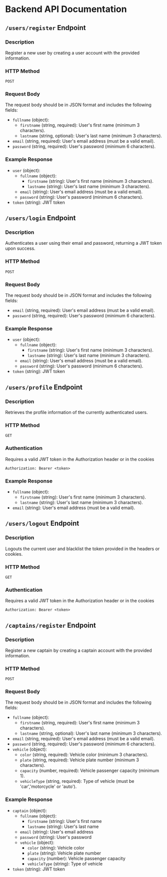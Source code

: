 # Backend API Documentation

## `/users/register` Endpoint

### Description

Register a new user by creating a user account with the provided information.

### HTTP Method

`POST`

### Request Body

The request body should be in JSON format and includes the following fields:

- `fullname` (object):
    - `firstname` (string, required): User's first name (minimum 3 characters).
    - `lastname` (string, optional): User's last name (minimum 3 characters).
- `email` (string, required): User's email address (must be a valid email).
- `password` (string, required): User's password (minimum 6 characters).

### Example Response

- `user` (object):
    - `fullname` (object):
        - `firstname` (string): User's first name (minimum 3 characters).
        - `lastname` (string): User's last name (minimum 3 characters).
    - `email` (string): User's email address (must be a valid email).
    - `password` (string): User's password (minimum 6 characters).
- `token` (string): JWT token

## `/users/login` Endpoint

### Description

Authenticates a user using their email and password, returning a JWT token upon success.

### HTTP Method

`POST`

### Request Body

The request body should be in JSON format and includes the following fields:

- `email` (string, required): User's email address (must be a valid email).
- `password` (string, required): User's password (minimum 6 characters).

### Example Response

- `user` (object):
    - `fullname` (object):
        - `firstname` (string): User's first name (minimum 3 characters).
        - `lastname` (string): User's last name (minimum 3 characters).
    - `email` (string): User's email address (must be a valid email).
    - `password` (string): User's password (minimum 6 characters).
- `token` (string): JWT token

## `/users/profile` Endpoint

### Description

Retrieves the profile information of the currently authenticated users.

### HTTP Method

`GET`

### Authentication

Requires a valid JWT token in the Authorization header or in the cookies

`Authorization: Bearer <token>`

### Example Response

- `fullname` (object):
    - `firstname` (string): User's first name (minimum 3 characters).
    - `lastname` (string): User's last name (minimum 3 characters).
- `email` (string): User's email address (must be a valid email).

## `/users/logout` Endpoint

### Description

Logouts the current user and blacklist the token provided in the headers or cookies.

### HTTP Method

`GET`

### Authentication

Requires a valid JWT token in the Authorization header or in the cookies

`Authorization: Bearer <token>`

## `/captains/register` Endpoint

### Description

Register a new captain by creating a captain account with the provided information.

### HTTP Method

`POST`

### Request Body

The request body should be in JSON format and includes the following fields:

- `fullname` (object):
    - `firstname` (string, required): User's first name (minimum 3 characters).
    - `lastname` (string, optional): User's last name (minimum 3 characters).
- `email` (string, required): User's email address (must be a valid email).
- `password` (string, required): User's password (minimum 6 characters).
- `vehicle` (object):
    - `color` (string, required): Vehicle color (minimum 3 characters).
    - `plate` (string, required): Vehicle plate number (minimum 3 characters).
    - `capacity` (number, required): Vehicle passenger capacity (minimum 1).
    - `vehicleType` (string, required): Type of vehicle (must be 'car','motorcycle' or 'auto').

### Example Response

- `captain` (object):
    - `fullname` (object):
        - `firstname` (string): User's first name
        - `lastname` (string): User's last name
    - `email` (string): User's email address
    - `password` (string): User's password
    - `vehicle` (object):
        - `color` (string): Vehicle color
        - `plate` (string): Vehicle plate number
        - `capacity` (number): Vehicle passenger capacity 
        - `vehicleType` (string): Type of vehicle
- `token` (string): JWT token